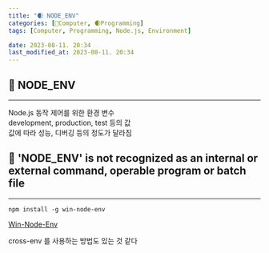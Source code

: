 ```yaml
---
title: "🌒 NODE_ENV"
categories: [💫Computer, 🌒Programming]
tags: [Computer, Programming, Node.js, Environment]

date: 2023-08-11. 20:34
last_modified_at: 2023-08-11. 20:34
---
```


## 💫 NODE_ENV

---

Node.js 동작 제어를 위한 환경 변수  
development, production, test 등의 값  
값에 따라 성능, 디버깅 등의 정도가 달라짐  

## 💫 'NODE_ENV' is not recognized as an internal or external command, operable program or batch file

---

`npm install -g win-node-env`  

[Win-Node-Env](https://www.npmjs.com/package/win-node-env)  

cross-env 를 사용하는 방법도 있는 것 같다  

